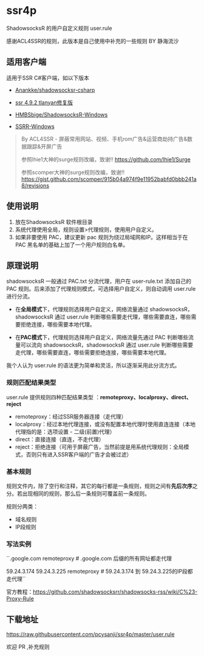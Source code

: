 # ssr4p
ShadowsocksR 的用户自定义规则 user.rule

感谢ACL4SSR的规则，此版本是自己使用中补充的一些规则 BY 静海流沙

## 适用客户端
适用于SSR C#客户端，如以下版本

- [Anankke/shadowsocksr-csharp](https://github.com/shadowsocksrr/shadowsocksr-csharp/releases)

- [ssr 4.9.2 tlanyan修复版](https://tlanyan.me/shadowsockr-shadowsocksr-shadowsocksrr-clients/)

- [HMBSbige/ShadowsocksR-Windows](https://github.com/HMBSbige/ShadowsocksR-Windows/)

- [SSRR-Windows](https://github.com/Anankke/SSRR-Windows)

> By ACL4SSR - 
> 屏蔽常用网站、视频、手机rom广告&运营商劫持广告&数据跟踪&开屏广告
>
> 参照lhie1大神的surge规则改编，致谢!! https://github.com/lhie1/Surge
>
> 参照scomper大神的surge规则改编，致谢!! https://gist.github.com/scomper/915b04a974f9e11952babfd0bbb241a8/revisions

## 使用说明
1. 放在ShadowsocksR 软件根目录
2. 系统代理使用全局，规则设置>代理规则，使用用户自定义。
3. 如果非要使用 PAC，建议更新 pac 规则为绕过局域网和IP。这样相当于在 PAC 黑名单的基础上加了一个用户规则白名单。

## 原理说明
shadowsocksR 一般通过 PAC.txt 分流代理，用户在 user-rule.txt 添加自己的 PAC 规则。后来添加了代理规则模式，可选择用户自定义，则自动调用 user.rule 进行分流。

- 在**全局模式**下，代理规则选择用户自定义，网络流量通过 shadowsocksR，shadowsocksR 通过  user.rule 判断哪些需要走代理，哪些需要直连，哪些需要拒绝连接，哪些需要本地代理。

- 在**PAC模式**下，代理规则选择用户自定义，网络流量先通过 PAC 判断哪些流量可以流向 shadowsocksR，shadowsocksR 通过  user.rule 判断哪些需要走代理，哪些需要直连，哪些需要拒绝连接，哪些需要本地代理。

我个人认为 user.rule 的语法更为简单和灵活，所以逐渐采用此分流方式。

### 规则匹配结果类型
user.rule 提供规则四种匹配结果类型 ：**remoteproxy、localproxy、direct、reject**

- remoteproxy：经过SSR服务器连接（走代理）
- localproxy：经过本地代理连接，或没有配置本地代理时使用直连连接（本地代理指的是：选项设置 - 二级(前置)代理）
- direct：直接连接（直连，不走代理）
- reject：拒绝连接（可用于屏蔽广告，当然前提是用系统代理规则：全局模式，否则只有进入SSR客户端的广告才会被过滤）

### 基本规则
规则文件内，除了空行和注释，其它的每行都是一条规则，规则之间有**先后次序**之分。若出现相同的规则，那么后一条规则可覆盖前一条规则。

规则分两类：

- 域名规则
- IP段规则


### 写法实例
``.google.com remoteproxy # .google.com 后缀的所有网址都走代理

59.24.3.174 59.24.3.225 remoteproxy # 59.24.3.174 到 59.24.3.225的IP段都走代理``


官方教程：https://github.com/shadowsocksrr/shadowsocks-rss/wiki/C%23-Proxy-Rule


## 下载地址
https://raw.githubusercontent.com/pcysanji/ssr4p/master/user.rule

欢迎 PR ,补充规则
